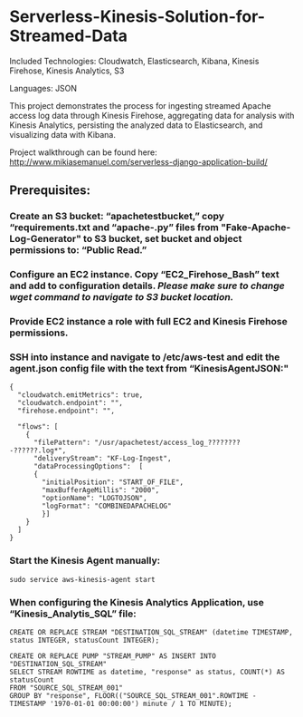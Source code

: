 # Serverless-Kinesis-Solution-for-Streamed-Data

Included Technologies: Cloudwatch, Elasticsearch, Kibana, Kinesis Firehose, Kinesis Analytics, S3

Languages: JSON

This project demonstrates the process for ingesting streamed Apache access log data through Kinesis Firehose, aggregating data for analysis with Kinesis Analytics, persisting the analyzed data to Elasticsearch, and visualizing data with Kibana.

Project walkthrough can be found here: http://www.mikiasemanuel.com/serverless-django-application-build/

## Prerequisites:

### Create an S3 bucket: “apachetestbucket,” copy “requirements.txt and “apache-.py” files from "Fake-Apache-Log-Generator" to S3 bucket, set bucket and object permissions to: “Public Read.”

### Configure an EC2 instance. Copy “EC2_Firehose_Bash” text and add to configuration details. *Please make sure to change wget command to navigate to S3 bucket location.*

### Provide EC2 instance a role with full EC2 and Kinesis Firehose permissions.

### SSH into instance and navigate to /etc/aws-test and edit the agent.json config file with the text from “KinesisAgentJSON:"
```
{
  "cloudwatch.emitMetrics": true,
  "cloudwatch.endpoint": "",
  "firehose.endpoint": "",

  "flows": [
    {
      "filePattern": "/usr/apachetest/access_log_????????-??????.log*",
      "deliveryStream": "KF-Log-Ingest",
	  "dataProcessingOptions":	[
	  {
		"initialPosition": "START_OF_FILE",
		"maxBufferAgeMillis": "2000",
		"optionName": "LOGTOJSON",
		"logFormat": "COMBINEDAPACHELOG"
		}]
    }
  ]
}
```

### Start the Kinesis Agent manually:
```
sudo service aws-kinesis-agent start
```

### When configuring the Kinesis Analytics Application, use “Kinesis_Analytis_SQL” file:
```
CREATE OR REPLACE STREAM "DESTINATION_SQL_STREAM" (datetime TIMESTAMP, status INTEGER, statusCount INTEGER);
	
CREATE OR REPLACE PUMP "STREAM_PUMP" AS INSERT INTO "DESTINATION_SQL_STREAM"
SELECT STREAM ROWTIME as datetime, "response" as status, COUNT(*) AS statusCount
FROM "SOURCE_SQL_STREAM_001"
GROUP BY "response", FLOOR(("SOURCE_SQL_STREAM_001".ROWTIME - TIMESTAMP '1970-01-01 00:00:00') minute / 1 TO MINUTE);
```

